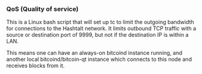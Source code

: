 ### QoS (Quality of service) ###

This is a Linux bash script that will set up tc to limit the outgoing bandwidth for connections to the Hashtalt network. It limits outbound TCP traffic with a source or destination port of 9999, but not if the destination IP is within a LAN.

This means one can have an always-on bitcoind instance running, and another local bitcoind/bitcoin-qt instance which connects to this node and receives blocks from it.
